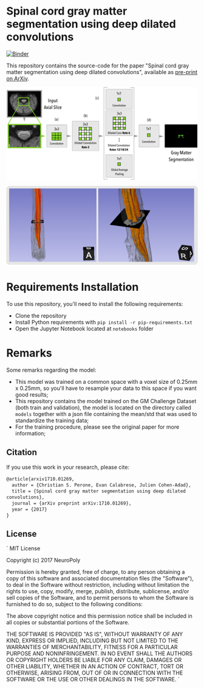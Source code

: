 # Spinal cord gray matter segmentation using deep dilated convolutions

[![Binder](https://beta.mybinder.org/badge.svg)](https://beta.mybinder.org/v2/gh/neuropoly/gmseg/master?filepath=notebooks%2Fchallenge-opensource-model.ipynb)

This repository contains the source-code for the paper "Spinal cord gray matter segmentation using deep dilated convolutions",
available as [pre-print on ArXiv](https://arxiv.org/abs/1710.01269).

![Architecture Overview](docs/img/architecture.png "Architecture Overview")

![Segmentation Example](docs/img/segsample.jpg "Segmentation Example")

# Requirements Installation

To use this repository, you'll need to install the following requirements:

* Clone the repository
* Install Python requirements with `pip install -r pip-requirements.txt`
* Open the Jupyter Notebook located at `notebooks` folder

# Remarks
Some remarks regarding the model:

* This model was trained on a common space with a voxel size of 0.25mm x 0.25mm, so 
  you'll have to resample your data to this space if you want good results;
* This repository contains the model trained on the GM Challenge Dataset (both train and validation),
  the model is located on the directory called `models` together with a json file containing
  the mean/std that was used to standardize the training data;
* For the training procedure, please see the original paper for more information;

## Citation
If you use this work in your research, please cite:

    @article{arxiv1710.01269,
      author = {Christian S. Perone, Evan Calabrese, Julien Cohen-Adad},
      title = {Spinal cord gray matter segmentation using deep dilated convolutions},
      journal = {arXiv preprint arXiv:1710.01269},
      year = {2017}
    }

## License

`
MIT License

Copyright (c) 2017 NeuroPoly

Permission is hereby granted, free of charge, to any person obtaining a copy
of this software and associated documentation files (the "Software"), to deal
in the Software without restriction, including without limitation the rights
to use, copy, modify, merge, publish, distribute, sublicense, and/or sell
copies of the Software, and to permit persons to whom the Software is
furnished to do so, subject to the following conditions:

The above copyright notice and this permission notice shall be included in all
copies or substantial portions of the Software.

THE SOFTWARE IS PROVIDED "AS IS", WITHOUT WARRANTY OF ANY KIND, EXPRESS OR
IMPLIED, INCLUDING BUT NOT LIMITED TO THE WARRANTIES OF MERCHANTABILITY,
FITNESS FOR A PARTICULAR PURPOSE AND NONINFRINGEMENT. IN NO EVENT SHALL THE
AUTHORS OR COPYRIGHT HOLDERS BE LIABLE FOR ANY CLAIM, DAMAGES OR OTHER
LIABILITY, WHETHER IN AN ACTION OF CONTRACT, TORT OR OTHERWISE, ARISING FROM,
OUT OF OR IN CONNECTION WITH THE SOFTWARE OR THE USE OR OTHER DEALINGS IN THE
SOFTWARE.
`